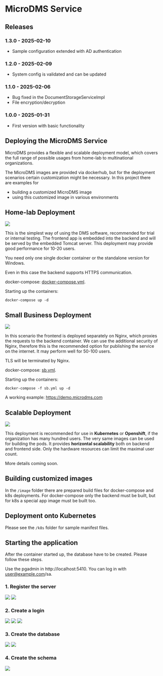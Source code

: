 # MicroDMS Service

## Releases
### 1.3.0 - 2025-02-10
- Sample configuration extended with AD authentication

### 1.2.0 - 2025-02-09
- System config is validated and can be updated

### 1.1.0 - 2025-02-06
- Bug fixed in the DocumentStorageServiceImpl
- File encryption/decryption

### 1.0.0 - 2025-01-31
- First version with basic functionality

## Deploying the MicroDMS Service

MicroDMS provides a flexible and scalable deployment model, which covers the full range of possible usages from home-lab to multinational organizations.

The MicroDMS images are provided via dockerhub, but for the deployment scenarios certain customization might be necessary. In this project there are examples for
- building a customized MicroDMS image
- using this customized image in various environments

## Home-lab Deployment

![](docs/microdms_deployment-home-lab.drawio.png)

This is the simplest way of using the DMS software, recommended for trial or internal testing. The frontend app is embedded into the backend and will be served by the embedded Tomcat server. This deployment may provide good performance for 10-20 users. 

You need only one single docker container or the standalone version for Windows. 

Even in this case the backend supports HTTPS communication.

docker-compose: [docker-compose.yml](./docker-compose/my-microdms/docker-compose.yml).

Starting up the containers:
```
docker-compose up -d
```

## Small Business Deployment
![](docs/microdms_deployment-small-business.drawio.png)

In this scenario the frontend is deployed separately on Nginx, which proxies the requests to the backend container. We can use the additional security of Nginx, therefore this is the recommended option for publishing the service on the internet. It may perform well for 50-100 users.

TLS will be terminated by Nginx.

docker-compose: [sb.yml](./docker-compose/my-microdms/sb.yml).

Starting up the containers:
```
docker-compose -f sb.yml up -d
```

A working example: https://demo.microdms.com 

## Scalable Deployment
![](docs/microdms_deployment-scalable.drawio.png)

This deployment is recommended for use in **Kubernetes** or **Openshift**, if the organization has many hundred users. The very same images can be used for building the pods. It provides **horizontal scalability** both on backend and frontend side. Only the hardware resources can limit the maximal user count.

More details coming soon.

## Building customized images

In the `/image` folder there are prepared build files for docker-compose and k8s deployments. For docker-compose only the backend must be built, but for k8s a special app image must be built too. 

## Deployment onto Kubernetes

Please see the `/k8s` folder for sample manifest files.

## Starting the application

After the container started up, the database have to be created. Please follow these steps.

Use the pgadmin in http://localhost:5410. You can log in with user@example.com/sa.

### 1. Register the server
![](docs/01_register_server_1.png)
![](docs/02_register_server_1.png)

### 2. Create a login
![](docs/02_create_login_1.png)
![](docs/02_create_login_2.png)
![](docs/02_create_login_3.png)

### 3. Create the database
![](docs/03_create_database_1.png)
![](docs/03_create_database_2.png)

### 4. Create the schema
![](docs/04_create_schema.png)



